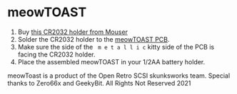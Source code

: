 # meowTOAST

1. Buy [this CR2032 holder from Mouser](https://www.mouser.com/ProductDetail/Linx-Technologies/BAT-HLD-001-THM?qs=Z0V/pEl%252BOGcluj3h2QTrDw==)
2. Solder the CR2032 holder to the [meowTOAST PCB](https://oshwlab.com/stephenarsenault/halfstack).
3. Make sure the side of the ` m e t a l l i c` kitty side of the PCB is facing the CR2032 holder.
4. Place the assembled meowTOAST in your 1/2AA battery holder.

meowToast is a product of the Open Retro SCSI skunksworks team.
Special thanks to Zero66x and GeekyBit.
All Rights Not Reserved 2021
